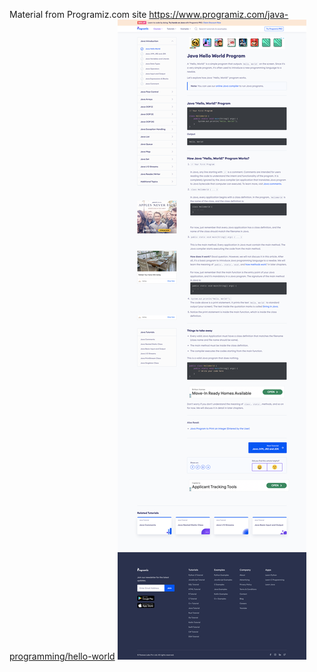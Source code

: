 Material from Programiz.com site
https://www.programiz.com/java-programming/hello-world
![alt text](image.png)